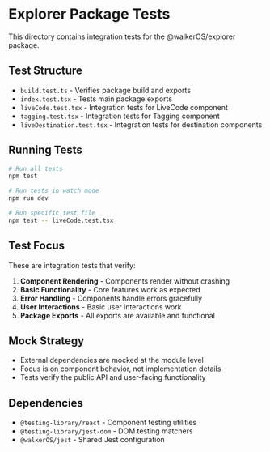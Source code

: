 # Explorer Package Tests

This directory contains integration tests for the @walkerOS/explorer package.

## Test Structure

- `build.test.ts` - Verifies package build and exports
- `index.test.tsx` - Tests main package exports
- `liveCode.test.tsx` - Integration tests for LiveCode component
- `tagging.test.tsx` - Integration tests for Tagging component
- `liveDestination.test.tsx` - Integration tests for destination components

## Running Tests

```bash
# Run all tests
npm test

# Run tests in watch mode
npm run dev

# Run specific test file
npm test -- liveCode.test.tsx
```

## Test Focus

These are integration tests that verify:

1. **Component Rendering** - Components render without crashing
2. **Basic Functionality** - Core features work as expected
3. **Error Handling** - Components handle errors gracefully
4. **User Interactions** - Basic user interactions work
5. **Package Exports** - All exports are available and functional

## Mock Strategy

- External dependencies are mocked at the module level
- Focus is on component behavior, not implementation details
- Tests verify the public API and user-facing functionality

## Dependencies

- `@testing-library/react` - Component testing utilities
- `@testing-library/jest-dom` - DOM testing matchers
- `@walkerOS/jest` - Shared Jest configuration
